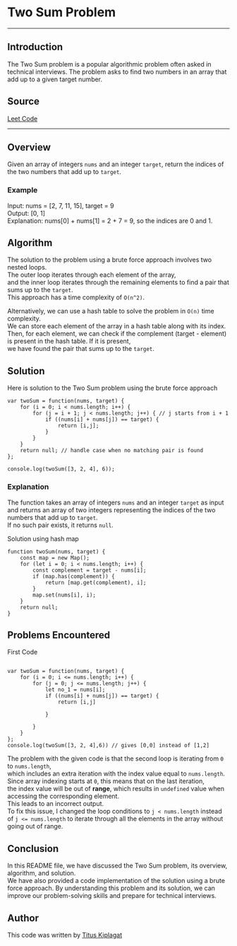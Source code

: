 # Two Sum Problem
***
## Introduction
The Two Sum problem is a popular algorithmic problem often asked in technical interviews. The problem asks to find two numbers in an array that add up to a given target number.

## Source
[Leet Code](https://leetcode.com/problems/two-sum/)
***
## Overview
Given an array of integers `nums` and an integer `target`, 
return the indices of the two numbers that add up to `target`.

### Example
Input: nums = [2, 7, 11, 15], target = 9 <br>
Output: [0, 1]<br>
Explanation: nums[0] + nums[1] = 2 + 7 = 9, so the indices are 0 and 1.<br>


## Algorithm
The solution to the problem using a brute force approach involves two nested loops. <br>
The outer loop iterates through each element of the array,<br>
 and the inner loop iterates through the remaining elements to find a pair that sums up to the `target`.<br>
 This approach has a time complexity of `O(n^2)`.<br>

 Alternatively, we can use a hash table to solve the problem in `O(n)` time complexity. <br>
 We can store each element of the array in a hash table along with its index.<br>
  Then, for each element, we can check if the complement (target - element) is present in the hash table. If it is present, <br>
 we have found the pair that sums up to the `target`.

 ## Solution

Here is solution to the Two Sum problem using the brute force approach
```
var twoSum = function(nums, target) {
    for (i = 0; i < nums.length; i++) {
        for (j = i + 1; j < nums.length; j++) { // j starts from i + 1
            if ((nums[i] + nums[j]) == target) {
                return [i,j];
            }
        }
    }
    return null; // handle case when no matching pair is found
};

console.log(twoSum([3, 2, 4], 6)); 
```
### Explanation
The function takes an array of integers `nums` and an integer `target` as input<br>
 and returns an array of two integers representing the indices of the two numbers that add up to `target`. <br>
 If no such pair exists, it returns `null`.<br>


Solution using hash map
```
function twoSum(nums, target) {
    const map = new Map();
    for (let i = 0; i < nums.length; i++) {
        const complement = target - nums[i];
        if (map.has(complement)) {
            return [map.get(complement), i];
        }
        map.set(nums[i], i);
    }
    return null;
}

```

## Problems Encountered
First Code
```

var twoSum = function(nums, target) {
    for (i = 0; i <= nums.length; i++) {
        for (j = 0; j <= nums.length; j++) {
            let no_1 = nums[i];
            if ((nums[i] + nums[j]) == target) {
                return [i,j]

            }
          
        }
    }
};
console.log(twoSum([3, 2, 4],6)) // gives [0,0] instead of [1,2]
```
The problem with the given code is that the second loop is iterating from `0` to `nums.length`, <br>
 which includes an extra iteration with the index value equal to `nums.length`. <br>
 Since array indexing starts at `0`, this means that on the last iteration, <br>
 the index value will be out of __range__, which results in `undefined` value when accessing the corresponding element. <br>
 This leads to an incorrect output. <br>
 To fix this issue, I changed the loop conditions to `j < nums.length` instead of `j <= nums.length` to iterate through all the elements in the array without going out of range.<br>

 ## Conclusion
 In this README file, we have discussed the Two Sum problem, its overview, algorithm, and solution. <br>
 We have also provided a code implementation of the solution using a brute force approach.
By understanding this problem and its solution, we can improve our problem-solving skills and prepare for technical interviews.

## Author 
This code was written by [Titus Kiplagat](https://www.linkedin.com/in/titus-kiplagat-5146ba210/)
